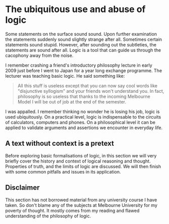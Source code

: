 # The ubiquitous use and abuse of logic

Some statements on the surface sound sound. Upon further examination the
statements suddenly sound slightly strange after all. Sometimes certain
statements sound stupid. However, after sounding out the subtleties, the
statements are sound after all. Logic is a tool that can guide us through
the cacophony away from the noise.

I remember crashing a friend's introductory philosophy lecture in early 2009
just before I went to Japan for a year long exchange programme. The lecturer
was teaching basic logic. He said something like:

> All this stuff is useless except that you can now say cool words like
> "disjunctive syllogism" and your friends won't understand you. In fact,
> philosophy is so useless that thanks to the incoming Melbourne Model I will
> be out of job at the end of the semester.

I was appalled. I remember thinking no wonder he is losing his job, logic is
used ubiquitously. On a practical level, logic is indispensable to the circuits
of calculators, computers and phones. On a philosophical level it can be
applied to validate arguments and assertions we encounter in everyday life.

## A text without context is a pretext

Before exploring basic formalisations of logic, in this section we will very
briefly cover the history and context of logical reasoning and thought.
Properties of truth, and the limits of logic are discussed. We will then finish
with some common pitfalls and issues in its application.

## Disclaimer

This section has not borrowed material from any university course I have taken.
So don't blame any of the subjects at Melbourne University for my poverty of
thought. It mostly comes from my reading and flawed understanding of the
philosophy of logic.
